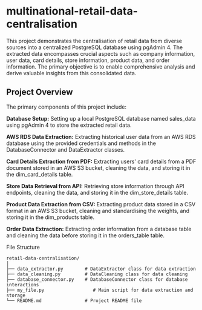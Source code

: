 # multinational-retail-data-centralisation

This project demonstrates the centralisation of retail data from diverse sources into a centralized PostgreSQL database using pgAdmin 4. The extracted data encompasses crucial aspects such as company information, user data, card details, store information, product data, and order information. The primary objective is to enable comprehensive analysis and derive valuable insights from this consolidated data.

## Project Overview
The primary components of this project include:

__Database Setup:__ Setting up a local PostgreSQL database named sales_data using pgAdmin 4 to store the extracted retail data.

__AWS RDS Data Extraction:__ Extracting historical user data from an AWS RDS database using the provided credentials and methods in the DatabaseConnector and DataExtractor classes.

__Card Details Extraction from PDF:__ Extracting users' card details from a PDF document stored in an AWS S3 bucket, cleaning the data, and storing it in the dim_card_details table.

__Store Data Retrieval from API:__ Retrieving store information through API endpoints, cleaning the data, and storing it in the dim_store_details table.

__Product Data Extraction from CSV:__ Extracting product data stored in a CSV format in an AWS S3 bucket, cleaning and standardising the weights, and storing it in the dim_products table.

__Order Data Extraction:__ Extracting order information from a database table and cleaning the data before storing it in the orders_table table.


File Structure
```
retail-data-centralisation/
│
├── data_extractor.py        # DataExtractor class for data extraction
├── data_cleaning.py         # DataCleaning class for data cleaning
├── database_connector.py    # DatabaseConnector class for database interactions
├── my_file.py                  # Main script for data extraction and storage
└── README.md                # Project README file
```
